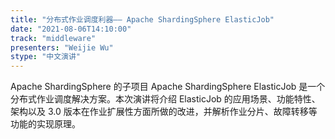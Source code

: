 ```yaml
---
title: "分布式作业调度利器—— Apache ShardingSphere ElasticJob"
date: "2021-08-06T14:10:00" 
track: "middleware"
presenters: "Weijie Wu"
stype: "中文演讲"
---
```

Apache ShardingSphere 的子项目 Apache ShardingSphere ElasticJob 是一个分布式作业调度解决方案。本次演讲将介绍 ElasticJob 的应用场景、功能特性、架构以及 3.0 版本在作业扩展性方面所做的改进，并解析作业分片、故障转移等功能的实现原理。